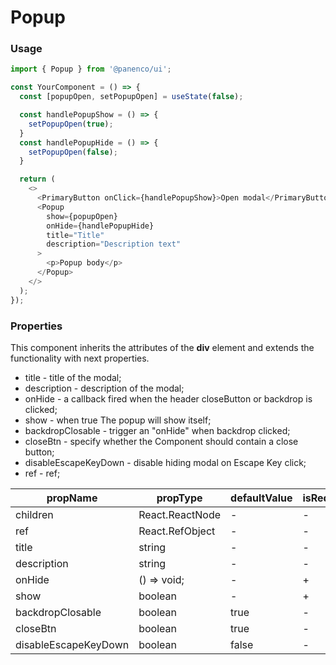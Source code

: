 # Popup

### Usage

```js
import { Popup } from '@panenco/ui';

const YourComponent = () => {
  const [popupOpen, setPopupOpen] = useState(false);

  const handlePopupShow = () => {
    setPopupOpen(true);
  }
  const handlePopupHide = () => {
    setPopupOpen(false);
  }

  return (
    <>
      <PrimaryButton onClick={handlePopupShow}>Open modal</PrimaryButton>
      <Popup
        show={popupOpen}
        onHide={handlePopupHide}
        title="Title"
        description="Description text"
      >
        <p>Popup body</p>
      </Popup>
    </>
  );
});
```

<!-- STORY -->

### Properties

This component inherits the attributes of the **div** element and extends the functionality with next properties.

- title - title of the modal;
- description - description of the modal;
- onHide - a callback fired when the header closeButton or backdrop is clicked;
- show - when true The popup will show itself;
- backdropClosable - trigger an "onHide" when backdrop clicked;
- closeBtn - specify whether the Component should contain a close button;
- disableEscapeKeyDown - disable hiding modal on Escape Key click;
- ref - ref;

| propName             | propType        | defaultValue | isRequired |
| -------------------- | --------------- | ------------ | ---------- |
| children             | React.ReactNode | -            | -          |
| ref                  | React.RefObject | -            | -          |
| title                | string          | -            | -          |
| description          | string          | -            | -          |
| onHide               | () => void;     | -            | +          |
| show                 | boolean         | -            | +          |
| backdropClosable     | boolean         | true         | -          |
| closeBtn             | boolean         | true         | -          |
| disableEscapeKeyDown | boolean         | false        | -          |
